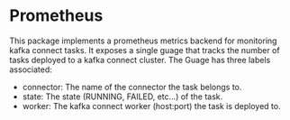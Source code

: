 # Prometheus

This package implements a prometheus metrics backend for monitoring kafka connect tasks. It exposes a single guage that tracks the number of tasks deployed to a kafka connect cluster. The Guage has three labels associated:

- connector: The name of the connector the task belongs to.
- state: The state (RUNNING, FAILED, etc...) of the task.
- worker: The kafka connect worker (host:port) the task is deployed to.
